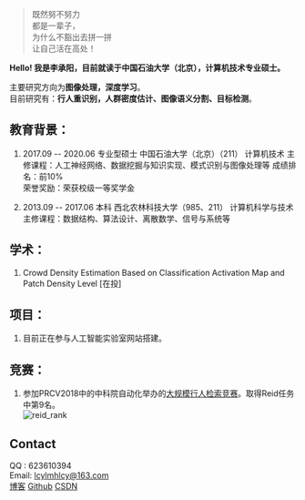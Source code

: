 > 既然努不努力  
> 都是一辈子，  
> 为什么不豁出去拼一拼  
> 让自己活在高处！

**Hello! 我是李承阳，目前就读于中国石油大学（北京），计算机技术专业硕士。**  
  
主要研究方向为**图像处理，深度学习**。  
目前研究有：**行人重识别，人群密度估计、图像语义分割、目标检测**。  

## 教育背景：
1. 2017.09 -- 2020.06   专业型硕士
  中国石油大学（北京）（211）   计算机技术
  主修课程：人工神经网络、数据挖掘与知识实现、模式识别与图像处理等
  成绩排名：前10%                   
  荣誉奖励：荣获校级一等奖学金

2. 2013.09 -- 2017.06   本科
  西北农林科技大学（985、211）  计算机科学与技术
  主修课程：数据结构、算法设计、离散数学、信号与系统等


## 学术：
1. Crowd Density Estimation Based on Classification Activation Map and Patch Density Level [在投]

## 项目：
1. 目前正在参与人工智能实验室网站搭建。

## 竞赛：  
1. 参加PRCV2018中的中科院自动化举办的[大规模行人检索竞赛](http://prcv.qyhw.net.cn/pages/20)。取得Reid任务中第9名。  
![reid_rank](https://github.com/lcylmhlcy/lcylmhlcy.github.io/raw/master/img/reid_bisai.jpg)

## Contact
QQ : 623610394  
Email: lcylmhlcy@163.com  
[博客](https://lcylmhlcy.github.io) 
[Github](http://github.com/lcylmhlcy) 
[CSDN](https://blog.csdn.net/qq_19598705)
